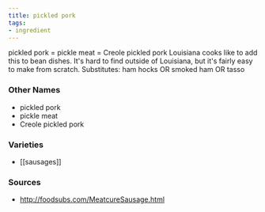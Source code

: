 ```yaml
---
title: pickled pork
tags:
- ingredient
---
```

pickled pork = pickle meat = Creole pickled pork Louisiana cooks like to add this to bean dishes. It's hard to find outside of Louisiana, but it's fairly easy to make from scratch. Substitutes: ham hocks OR smoked ham OR tasso

### Other Names

* pickled pork
* pickle meat
* Creole pickled pork

### Varieties

* [[sausages]]

### Sources
* http://foodsubs.com/MeatcureSausage.html
